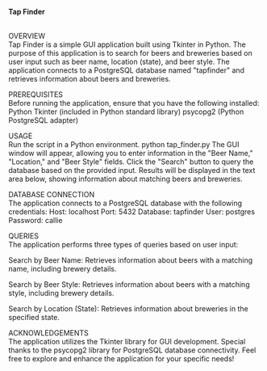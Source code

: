 <b>Tap Finder</b><br>
<br>

OVERVIEW<br>
Tap Finder is a simple GUI application built using Tkinter in Python. The purpose of this application is to search for beers and breweries based on user input such as beer name, location (state), and beer style. The application connects to a PostgreSQL database named "tapfinder" and retrieves information about beers and breweries.


PREREQUISITES<br>
Before running the application, ensure that you have the following installed:
Python
Tkinter (included in Python standard library)
psycopg2 (Python PostgreSQL adapter)


USAGE<br>
Run the script in a Python environment.
python tap_finder.py
The GUI window will appear, allowing you to enter information in the "Beer Name," "Location," and "Beer Style" fields.
Click the "Search" button to query the database based on the provided input.
Results will be displayed in the text area below, showing information about matching beers and breweries.


DATABASE CONNECTION<br>
The application connects to a PostgreSQL database with the following credentials:
Host: localhost
Port: 5432
Database: tapfinder
User: postgres
Password: callie


QUERIES<br>
The application performs three types of queries based on user input:

Search by Beer Name:
Retrieves information about beers with a matching name, including brewery details.

Search by Beer Style:
Retrieves information about beers with a matching style, including brewery details.

Search by Location (State):
Retrieves information about breweries in the specified state.


ACKNOWLEDGEMENTS<br>
The application utilizes the Tkinter library for GUI development.
Special thanks to the psycopg2 library for PostgreSQL database connectivity.
Feel free to explore and enhance the application for your specific needs!
